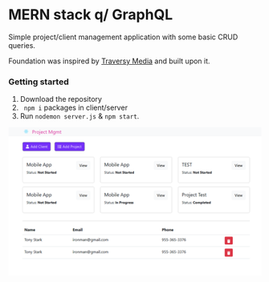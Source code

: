 # MERN stack q/ GraphQL ##
Simple project/client management application with some basic CRUD queries.

Foundation was inspired by [Traversy Media](https://github.com/bradtraversy/project-mgmt-graphql "Traversy Media") and built upon it.

### Getting started
1. Download the repository
2. ` npm i` packages in client/server
3. Run `nodemon server.js` & `npm start`.


![project_management](ProjectMGMT.png "Example Photo")

